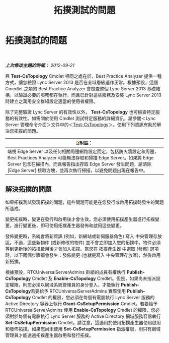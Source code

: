 ﻿---
title: 拓撲測試的問題
TOCTitle: 拓撲測試的問題
ms:assetid: 821e8916-7b5d-4f64-8fb0-e5cc392ec1bb
ms:mtpsurl: https://technet.microsoft.com/zh-tw/library/JJ205045(v=OCS.15)
ms:contentKeyID: 49291500
ms.date: 08/10/2015
mtps_version: v=OCS.15
ms.translationtype: HT
---

# 拓撲測試的問題

 

_**上次修改主題的時間：** 2012-09-21_

與 **Test-CsTopology** Cmdlet 相同之處在於，Best Practice Analyzer 提供一種方式，讓您驗證 Lync Server 2013 是否在全域層級運作正常。根據預設，這個 Cmedlet 之類的 Best Practice Analyzer 會檢查整個 Lync Server 2013 基礎結構，以驗證必要的服務都在執行，而且已針對這些服務及安裝 Lync Server 2013 時建立之萬用安全群組設定適當的使用者權限。

除了完整驗證 Lync Server 的有效性以外， **Test-CsTopology** 也可檢查特定服務的有效性。如需關於使用 Cmdlet 測試特定服務的詳細資訊，請參閱＜Lync Server 管理命令介面＞文件中的＜[Test-CsTopology](test-cstopology.md)＞。使用下列資訊有助於解決您拓撲的問題。

<table>
<thead>
<tr class="header">
<th><img src="images/Gg398811.note(OCS.15).gif" title="note" alt="note" />附註：</th>
</tr>
</thead>
<tbody>
<tr class="odd">
<td>端視 Edge Server 以及任何相關周邊網路設定而定，包括防火牆設定和周邊，Best Practices Analyzer 可能無法存取和掃描 Edge Server。如果將 Edge Server 包含在掃描內，而且報告指出存取 Edge Server 發生問題，請清除 [Edge Server] 核取方塊，並再次執行掃描，以避免問題出現在報告中。</td>
</tr>
</tbody>
</table>


## 解決拓撲的問題

如果拓撲測試發現拓撲的問題，這些問題可能是在您發行或啟用拓撲時發生的問題所造成。

變更拓撲時，變更在發行和啟用後才會生效。您必須使用拓撲產生器進行拓撲變更。進行變更後，即可使用拓撲產生器發佈和啟用這些變更。

發佈變更時，系統會將新資訊 (例如，新網站或新伺服器角色) 寫入 中央管理存放區。不過，這些新物件 (或新修改的物件) 並不會立即加入您的拓撲中。物件必須等到更新後的拓撲啟用後才會加入拓撲。當您在 拓撲產生器 中選取 \[發佈\] 選項時，以下兩個步驟都會發生：發佈變更 (也就是寫入 中央管理存放區)，然後啟用新拓撲。

根據預設，RTCUniversalServerAdmins 群組的成員有權執行 **Publish-CsTopology** Cmdlet 及 **Enable-CsTopology** Cmdlet。但是，如果尚未指派設定權限，則您必須以網域系統管理員的身分登入，才能執行 **Publish-CsTopology**若要給予 RTCUniversalServerAdmins 實際使用 **Publish-CsTopology** Cmdlet 的權限，您必須在每個有電腦執行 Lync Server 服務的 Active Directory 容器上執行 **Grant-CsSetupPermission** Cmdlet。若要給予 RTCUniversalServerAdmins 使用 **Enable-CsTopology** Cmdlet 的權限，您必須對於每個有電腦執行 Lync Server 服務的 Active Directory 網域服務容器執行 **Set-CsSetupPermission** Cmdlet。請注意，這適用於使用拓撲產生器使用啟用和發佈拓撲。如果您尚未使用 **Set-CsSetupPermission** 指派權限，則只有網域管理員才能透過拓撲產生器啟用和發行拓撲。

